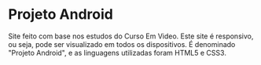 # Projeto Android

 Site feito com base nos estudos do Curso Em Video. Este site é responsivo, ou seja, pode ser visualizado em todos os dispositivos. É denominado "Projeto Android", e as linguagens utilizadas foram HTML5 e CSS3. <br>
 <br>
 <a href="diasassis.github.io/projeto-android/"></a>
